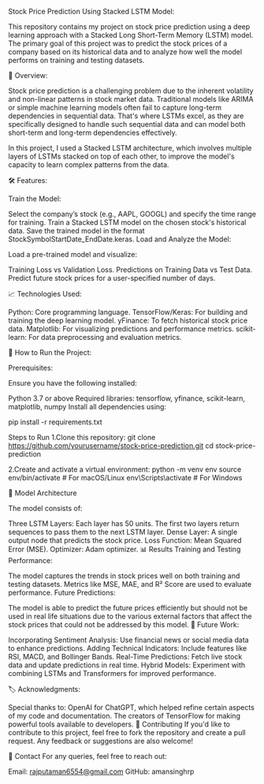 Stock Price Prediction Using Stacked LSTM Model:

This repository contains my project on stock price prediction using a deep learning approach with a Stacked Long Short-Term Memory (LSTM) model. The primary goal of this project was to predict the stock prices of a company based on its historical data and to analyze how well the model performs on training and testing datasets.

📌 Overview:

Stock price prediction is a challenging problem due to the inherent volatility and non-linear patterns in stock market data. Traditional models like ARIMA or simple machine learning models often fail to capture long-term dependencies in sequential data. That's where LSTMs excel, as they are specifically designed to handle such sequential data and can model both short-term and long-term dependencies effectively.

In this project, I used a Stacked LSTM architecture, which involves multiple layers of LSTMs stacked on top of each other, to improve the model's capacity to learn complex patterns from the data.

🛠️ Features:

Train the Model:

Select the company’s stock (e.g., AAPL, GOOGL) and specify the time range for training.
Train a Stacked LSTM model on the chosen stock's historical data.
Save the trained model in the format StockSymbolStartDate_EndDate.keras.
Load and Analyze the Model:

Load a pre-trained model and visualize:

Training Loss vs Validation Loss.
Predictions on Training Data vs Test Data.
Predict future stock prices for a user-specified number of days.

📈 Technologies Used:

Python: Core programming language.
TensorFlow/Keras: For building and training the deep learning model.
yFinance: To fetch historical stock price data.
Matplotlib: For visualizing predictions and performance metrics.
scikit-learn: For data preprocessing and evaluation metrics.

🔧 How to Run the Project:

Prerequisites:

Ensure you have the following installed:

Python 3.7 or above
Required libraries: tensorflow, yfinance, scikit-learn, matplotlib, numpy
Install all dependencies using:

pip install -r requirements.txt

Steps to Run
1.Clone this repository:
git clone https://github.com/yourusername/stock-price-prediction.git
cd stock-price-prediction

2.Create and activate a virtual environment:
python -m venv env
source env/bin/activate   # For macOS/Linux
env\Scripts\activate      # For Windows

🧠 Model Architecture

The model consists of:

Three LSTM Layers: Each layer has 50 units. The first two layers return sequences to pass them to the next LSTM layer.
Dense Layer: A single output node that predicts the stock price.
Loss Function: Mean Squared Error (MSE).
Optimizer: Adam optimizer.
📊 Results
Training and Testing Performance:

The model captures the trends in stock prices well on both training and testing datasets.
Metrics like MSE, MAE, and R² Score are used to evaluate performance.
Future Predictions:

The model is able to predict the future prices efficiently but should not be used in real life situations due to the various external factors that affect the stock prices that could not be addressed by this model.
🌟 Future Work:

Incorporating Sentiment Analysis: Use financial news or social media data to enhance predictions.
Adding Technical Indicators: Include features like RSI, MACD, and Bollinger Bands.
Real-Time Predictions: Fetch live stock data and update predictions in real time.
Hybrid Models: Experiment with combining LSTMs and Transformers for improved performance.

🏷️ Acknowledgments:

Special thanks to:
OpenAI for ChatGPT, which helped refine certain aspects of my code and documentation.
The creators of TensorFlow for making powerful tools available to developers.
🤝 Contributing
If you'd like to contribute to this project, feel free to fork the repository and create a pull request. Any feedback or suggestions are also welcome!

📧 Contact
For any queries, feel free to reach out:

Email: rajputaman6554@gmail.com
GitHub: amansinghrp

